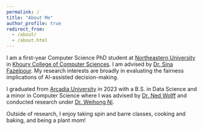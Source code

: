 ```yaml
---
permalink: /
title: "About Me"
author_profile: true
redirect_from: 
  - /about/
  - /about.html
---
```


I am a first-year Computer Science PhD student at [Northeastern University](https://www.northeastern.edu/) in [Khoury College of Computer Sciences](https://www.khoury.northeastern.edu/). I am advised by [Dr. Sina Fazelpour](https://sinafazelpour.com/). My research interests are broadly in evaluating the fairness implications of AI-assisted decision-making.

I graduated from [Arcadia University](https://www.arcadia.edu/) in 2023 with a B.S. in Data Science and a minor in Computer Science where I was advised by [Dr. Ned Wolff](https://www.arcadia.edu/faculty-and-staff/ned-wolff/) and conducted research under [Dr. Weihong Ni](https://www.arcadia.edu/faculty-and-staff/weihong-ni/).

Outside of research, I enjoy taking spin and barre classes, cooking and baking, and being a plant mom!
